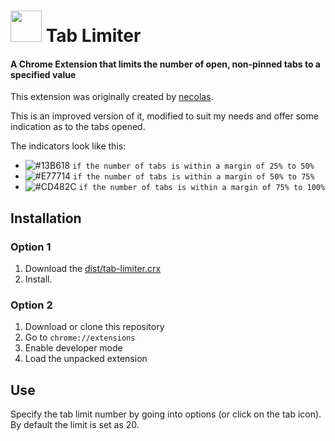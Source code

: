 # <img src="https://raw.githubusercontent.com/niladam/tab-limiter/master/icons/tab_128.png" width="50px"> Tab Limiter

#### A Chrome Extension that limits the number of open, non-pinned tabs to a specified value

This extension was originally created by [necolas](https://github.com/necolas/chrome-tab-limit).

This is an improved version of it, modified to suit my needs and offer some indication as to the tabs opened.

The indicators look like this:

- ![#13B618](https://placehold.it/17/13B618/ffffff?text=+) `if the number of tabs is within a margin of 25% to 50%`
- ![#E77714](https://placehold.it/17/E77714/ffffff?text=+) `if the number of tabs is within a margin of 50% to 75%`
- ![#CD482C](https://placehold.it/17/CD482C/ffffff?text=+) `if the number of tabs is within a margin of 75% to 100%`

## Installation

### Option 1
1. Download the [dist/tab-limiter.crx](dist/tab-limiter.crx)
2. Install.

### Option 2
1. Download or clone this repository
2. Go to `chrome://extensions`
3. Enable developer mode
4. Load the unpacked extension

## Use

Specify the tab limit number by going into options (or click on the tab icon).
By default the limit is set as 20.
